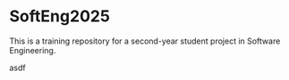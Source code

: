 # SoftEng2025

This is a training repository for a second-year student project in Software Engineering.

asdf
